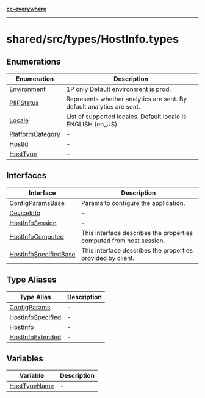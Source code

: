 [**cc-everywhere**](../../../../index.md)

***

# shared/src/types/HostInfo.types

## Enumerations

| Enumeration | Description |
| ------ | ------ |
| [Environment](enumerations/environment.md) | 1P only Default environment is prod. |
| [PIIPStatus](enumerations/piip-status.md) | Represents whether analytics are sent. By default analytics are sent. |
| [Locale](enumerations/locale.md) | List of supported locales. Default locale is ENGLISH (en_US). |
| [PlatformCategory](enumerations/platform-category.md) | - |
| [HostId](enumerations/host-id.md) | - |
| [HostType](enumerations/host-type.md) | - |

## Interfaces

| Interface | Description |
| ------ | ------ |
| [ConfigParamsBase](../host-info-types/interfaces/config-params-base.md) | Params to configure the application. |
| [DeviceInfo](../host-info-types/interfaces/device-info.md) | - |
| [HostInfoSession](../host-info-types/interfaces/host-info-session.md) | - |
| [HostInfoComputed](../host-info-types/interfaces/host-info-computed.md) | This interface describes the properties computed from host session. |
| [HostInfoSpecifiedBase](../host-info-types/interfaces/host-info-specified-base.md) | This interface describes the properties provided by client. |

## Type Aliases

| Type Alias | Description |
| ------ | ------ |
| [ConfigParams](type-aliases/config-params.md) | - |
| [HostInfoSpecified](type-aliases/host-info-specified.md) | - |
| [HostInfo](type-aliases/host-info.md) | - |
| [HostInfoExtended](type-aliases/host-info-extended.md) | - |

## Variables

| Variable | Description |
| ------ | ------ |
| [HostTypeName](variables/host-type-name.md) | - |
